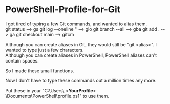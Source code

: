 # PowerShell-Profile-for-Git

I got tired of typing a few Git commands, and wanted to alias them.  
git status           -->  gs 
git log --oneline "  -->  glo
git branch --all     -->  gba
git add .            -->  ga
git checkout main    -->  gitcm


Although you can create aliases in Git, they would still be "git \<alias>".   I wanted to type just a few characters.  
Although you can create aliases in PowerShell, PowerShell aliases can't contain spaces.

So I made these small functions.

Now I don't have to type these commands out a million times any more.

Put these in your "C:\Users\ <__YourProfile__> \Documents\PowerShell\profile.ps1"  to use them.
